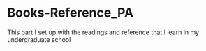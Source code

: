 # Books-Reference_PA
This part I set up with the readings and reference that I learn in my undergraduate school 
